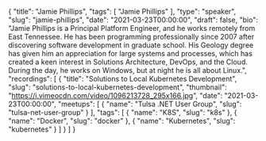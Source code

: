 {
  "title": "Jamie Phillips",
  "tags": [
    "Jamie Phillips"
  ],
  "type": "speaker",
  "slug": "jamie-phillips",
  "date": "2021-03-23T00:00:00",
  "draft": false,
  "bio": "Jamie Phillips is a Principal Platform Engineer, and he works remotely from East Tennessee. He has been programming professionally since 2007 after discovering software development in graduate school. His Geology degree has given him an appreciation for large systems and processes, which has created a keen interest in Solutions Architecture, DevOps, and the Cloud. During the day, he works on Windows, but at night he is all about Linux.",
  "recordings": [
    {
      "title": "Solutions to Local Kubernetes Development",
      "slug": "solutions-to-local-kubernetes-development",
      "thumbnail": "https://i.vimeocdn.com/video/1096213728_295x166.jpg",
      "date": "2021-03-23T00:00:00",
      "meetups": [
        {
          "name": "Tulsa .NET User Group",
          "slug": "tulsa-net-user-group"
        }
      ],
      "tags": [
        {
          "name": "K8S",
          "slug": "k8s"
        },
        {
          "name": "Docker",
          "slug": "docker"
        },
        {
          "name": "Kubernetes",
          "slug": "kubernetes"
        }
      ]
    }
  ]
}